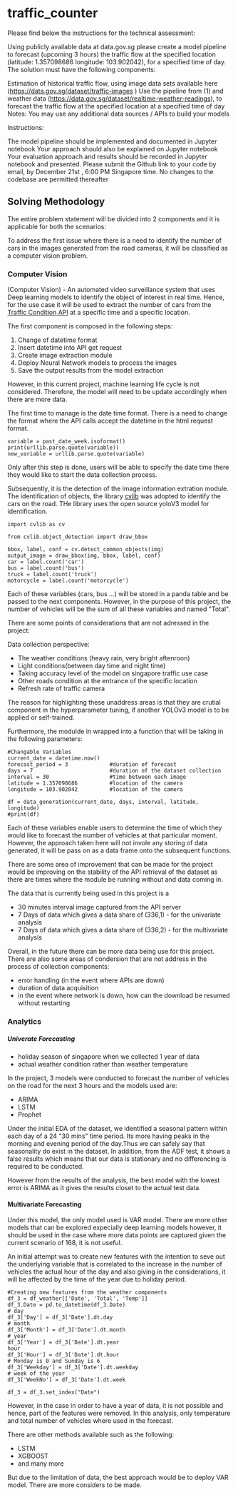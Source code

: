 # traffic_counter

Please find below the instructions for the technical assessment:

Using publicly available data at data.gov.sg please create a model pipeline to forecast (upcoming 3 hours) the traffic flow at the specified location (latitude: 1.357098686 longitude: 103.902042), for a specified time of day. The solution must have the following components:

Estimation of historical traffic flow, using image data sets available here (https://data.gov.sg/dataset/traffic-images )
Use the pipeline from (1) and weather data (https://data.gov.sg/dataset/realtime-weather-readings), to forecast the traffic flow at the specified location at a specified time of day
Notes: You may use any additional data sources / APIs to build your models

Instructions:

The model pipeline should be implemented and documented in Jupyter notebook
Your approach should also be explained on Jupyter notebook
Your evaluation approach and results should be recorded in Jupyter notebook and presented.
Please submit the Github link to your code by email, by December 21st , 6:00 PM Singapore time. No changes to the codebase are permitted thereafter

## Solving Methodology

The entire problem statement will be divided into 2 components and it is applicable for both the scenarios:

To address the first issue where there is a need to identify the number of cars in the images generated from the road cameras, it will be classified as a computer vision problem.

### Computer Vision

(Computer Vision) - An automated video surveillance system that uses Deep learning models to identify the object of interest in real time. Hence, for the use case it will be used to extract the number of cars from the [Traffic Condition API](https://data.gov.sg/dataset/traffic-images) at a specific time and a specific location.

The first component is composed in the following steps:

1. Change of datetime format
2. Insert datetime into API get request
3. Create image extraction module
4. Deploy Neural Network models to process the images
5. Save the output results from the model extraction

However, in this current project, machine learning life cycle is not considered. Therefore, the model will need to be update accordingly when there are more data.

The first time to manage is the date time format. There is a need to change the format where the API calls accept the datetime in the html request format.

```
variable = past_date_week.isoformat()
print(urllib.parse.quote(variable))
new_variable = urllib.parse.quote(variable)
```

Only after this step is done, users will be able to specify the date time there they would like to start the data collection process.

Subsequently, it is the detection of the image information extration module. The identification of objects, the library [cvlib](https://www.cvlib.net) was adopted to identify the cars on the road. THe library uses the open source yoloV3 model for identification.

```
import cvlib as cv

from cvlib.object_detection import draw_bbox

bbox, label, conf = cv.detect_common_objects(img)
output_image = draw_bbox(img, bbox, label, conf)
car = label.count('car')
bus = label.count('bus')
truck = label.count('truck')
motorcycle = label.count('motorcycle')
```

Each of these variables (cars, bus ...) will be stored in a panda table and be passed to the next components. However, in the purpose of this project, the number of vehicles will be the sum of all these variables and named "Total".

There are some points of considerations that are not adressed in the project:

Data collection perspective:

- The weather conditions (heavy rain, very bright aftenroon)
- Light conditions(between day time and night time)
- Taking accuracy level of the model on singapore traffic use case
- Other roads condition at the entrance of the specific location
- Refresh rate of traffic camera

The reason for highlighting these unaddress areas is that they are crutial component in the hyperparameter tuning, if another YOLOv3 model is to be applied or self-trained.

Furthermore, the modulde in wrapped into a function that will be taking in the following parameters:

```
#Changable Variables
current_date = datetime.now()
forecast_period = 3             #duration of forecast
days = 7                        #duration of the dataset collection
interval = 30                   #time between each image
latitude = 1.357098686          #location of the camera
longitude = 103.902042          #location of the camera

df = data_generation(current_date, days, interval, latitude, longitude)
#print(df)
```

Each of these variables enable users to determine the time of which they would like to forecast the number of vehicles at that particular moment. However, the approach taken here will not invole any storing of data generated, it will be pass on as a data frame onto the subsequent functions.

There are some area of improvement that can be made for the project would be improving on the stability of the API retrieval of the dataset as there are times where the module be running without and data coming in.

The data that is currently being used in this project is a

- 30 minutes interval image captured from the API server
- 7 Days of data which gives a data share of (336,1) - for the univariate analysis
- 7 Days of data which gives a data share of (336,2) - for the multivariate analysis

Overall, in the future there can be more data being use for this project. There are also some areas of condersion that are not address in the process of collection components:

- error handling (in the event where APIs are down)
- duration of data acquisition
- in the event where network is down, how can the download be resumed without restarting

### Analytics

##### Univerate Forecasting

- holiday season of singapore when we collected 1 year of data
- actual weather condition rather than weather temperature

In the project, 3 models were conducted to forecast the number of vehicles on the road for the next 3 hours and the models used are:

- ARIMA
- LSTM
- Prophet

Under the initial EDA of the dataset, we identified a seasonal pattern within each day of a 24 "30 mins" time period. Its more having peaks in the morning and evening period of the day.Thus we can safely say that seasonality do exist in the dataset. In addition, from the ADF test, it shows a false results which means that our data is stationary and no differencing is required to be conducted.

However from the results of the analysis, the best model with the lowest error is ARIMA as it gives the results closet to the actual test data.

#### Multivariate Forecasting

Under this model, the only model used is VAR model. There are more other models that can be explored expecially deep learning models however, it should be used in the case where more data points are captured given the current scenario of 168, it is not useful.

An initial attempt was to create new features with the intention to seve out the underlying variable that is correlated to the increase in the number of vehicles the actual hour of the day and also giving in the considerations, it will be affected by the time of the year due to holiday period.

```
#Creating new features from the weather components
df_3 = df_weather[['Date', 'Total', 'Temp']]
df_3.Date = pd.to_datetime(df_3.Date)
# day
df_3['Day'] = df_3['Date'].dt.day
# month
df_3['Month'] = df_3['Date'].dt.month
# year
df_3['Year'] = df_3['Date'].dt.year
hour
df_3['Hour'] = df_3['Date'].dt.hour
# Monday is 0 and Sunday is 6
df_3['Weekday'] = df_3['Date'].dt.weekday
# week of the year
df_3['WeekNo'] = df_3['Date'].dt.week

df_3 = df_3.set_index("Date")
```

However, in the case in order to have a year of data, it is not possible and hence, part of the features were removed. In this analysis, only temperature and total number of vehicles where used in the forecast.

There are other methods available such as the following:

- LSTM
- XGBOOST
- and many more

But due to the limitation of data, the best approach would be to deploy VAR model. There are more considers to be made.
